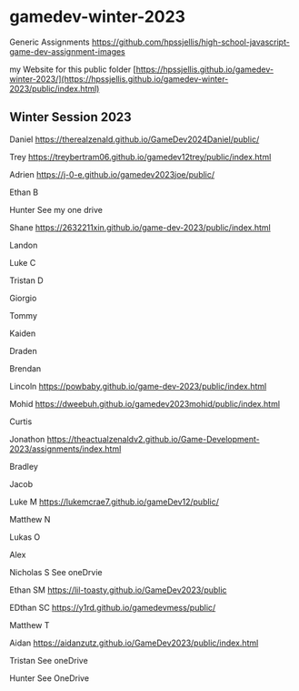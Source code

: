 # gamedev-winter-2023


Generic Assignments https://github.com/hpssjellis/high-school-javascript-game-dev-assignment-images


my Website   for this public folder   [https://hpssjellis.github.io/gamedev-winter-2023/](https://hpssjellis.github.io/gamedev-winter-2023/public/index.html)



## Winter Session 2023

Daniel    https://therealzenald.github.io/GameDev2024Daniel/public/



Trey    https://treybertram06.github.io/gamedev12trey/public/index.html



Adrien   https://j-0-e.github.io/gamedev2023joe/public/


Ethan B



Hunter  See my one drive

Shane    https://2632211xin.github.io/game-dev-2023/public/index.html

Landon


Luke C


Tristan D


Giorgio


Tommy



Kaiden



Draden



Brendan



Lincoln    https://powbaby.github.io/game-dev-2023/public/index.html



Mohid     https://dweebuh.github.io/gamedev2023mohid/public/index.html


Curtis


Jonathon   https://theactualzenaldv2.github.io/Game-Development-2023/assignments/index.html


Bradley


Jacob


Luke  M https://lukemcrae7.github.io/gameDev12/public/


Matthew  N



Lukas  O



Alex


Nicholas  S    See oneDrvie



Ethan  SM  https://lil-toasty.github.io/GameDev2023/public

EDthan SC   https://y1rd.github.io/gamedevmess/public/

Matthew  T


Aidan    https://aidanzutz.github.io/GameDev2023/public/index.html


Tristan  See oneDrive

Hunter See OneDrive

